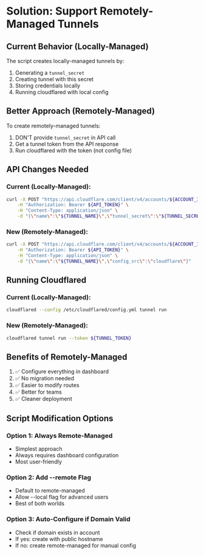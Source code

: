 # Solution: Support Remotely-Managed Tunnels

## Current Behavior (Locally-Managed)
The script creates locally-managed tunnels by:
1. Generating a `tunnel_secret`
2. Creating tunnel with this secret
3. Storing credentials locally
4. Running cloudflared with local config

## Better Approach (Remotely-Managed)
To create remotely-managed tunnels:
1. DON'T provide `tunnel_secret` in API call
2. Get a tunnel token from the API response
3. Run cloudflared with the token (not config file)

## API Changes Needed

### Current (Locally-Managed):
```bash
curl -X POST "https://api.cloudflare.com/client/v4/accounts/${ACCOUNT_ID}/tunnels" \
    -H "Authorization: Bearer ${API_TOKEN}" \
    -H "Content-Type: application/json" \
    -d "{\"name\":\"${TUNNEL_NAME}\",\"tunnel_secret\":\"${TUNNEL_SECRET}\"}"
```

### New (Remotely-Managed):
```bash
curl -X POST "https://api.cloudflare.com/client/v4/accounts/${ACCOUNT_ID}/tunnels" \
    -H "Authorization: Bearer ${API_TOKEN}" \
    -H "Content-Type: application/json" \
    -d "{\"name\":\"${TUNNEL_NAME}\",\"config_src\":\"cloudflare\"}"
```

## Running Cloudflared

### Current (Locally-Managed):
```bash
cloudflared --config /etc/cloudflared/config.yml tunnel run
```

### New (Remotely-Managed):
```bash
cloudflared tunnel run --token ${TUNNEL_TOKEN}
```

## Benefits of Remotely-Managed
1. ✅ Configure everything in dashboard
2. ✅ No migration needed
3. ✅ Easier to modify routes
4. ✅ Better for teams
5. ✅ Cleaner deployment

## Script Modification Options

### Option 1: Always Remote-Managed
- Simplest approach
- Always requires dashboard configuration
- Most user-friendly

### Option 2: Add --remote Flag
- Default to remote-managed
- Allow --local flag for advanced users
- Best of both worlds

### Option 3: Auto-Configure if Domain Valid
- Check if domain exists in account
- If yes: create with public hostname
- If no: create remote-managed for manual config
